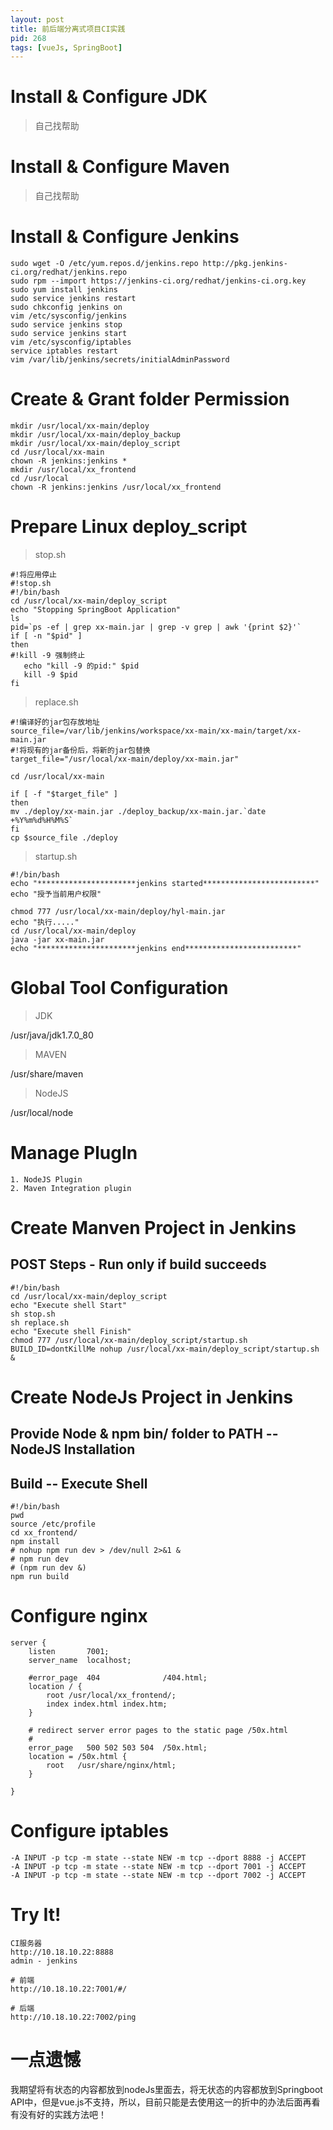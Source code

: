 ```yaml
---
layout: post
title: 前后端分离式项目CI实践
pid: 268
tags: [vueJs, SpringBoot]
---
```


# Install & Configure JDK

> 自己找帮助

# Install & Configure Maven

> 自己找帮助

# Install & Configure Jenkins

	sudo wget -O /etc/yum.repos.d/jenkins.repo http://pkg.jenkins-ci.org/redhat/jenkins.repo 
	sudo rpm --import https://jenkins-ci.org/redhat/jenkins-ci.org.key
	sudo yum install jenkins
	sudo service jenkins restart
	sudo chkconfig jenkins on
	vim /etc/sysconfig/jenkins
	sudo service jenkins stop
	sudo service jenkins start
	vim /etc/sysconfig/iptables
	service iptables restart
	vim /var/lib/jenkins/secrets/initialAdminPassword

# Create & Grant folder Permission

	mkdir /usr/local/xx-main/deploy
	mkdir /usr/local/xx-main/deploy_backup
	mkdir /usr/local/xx-main/deploy_script
	cd /usr/local/xx-main
	chown -R jenkins:jenkins *
	mkdir /usr/local/xx_frontend
	cd /usr/local
	chown -R jenkins:jenkins /usr/local/xx_frontend

# Prepare Linux deploy_script

> stop.sh

	#!将应用停止
	#!stop.sh
	#!/bin/bash
	cd /usr/local/xx-main/deploy_script
	echo "Stopping SpringBoot Application"
	ls
	pid=`ps -ef | grep xx-main.jar | grep -v grep | awk '{print $2}'`
	if [ -n "$pid" ]
	then
	#!kill -9 强制终止
	   echo "kill -9 的pid:" $pid
	   kill -9 $pid
	fi


> replace.sh

	#!编译好的jar包存放地址
	source_file=/var/lib/jenkins/workspace/xx-main/xx-main/target/xx-main.jar
	#!将现有的jar备份后，将新的jar包替换
	target_file="/usr/local/xx-main/deploy/xx-main.jar"

	cd /usr/local/xx-main

	if [ -f "$target_file" ]
	then
	mv ./deploy/xx-main.jar ./deploy_backup/xx-main.jar.`date +%Y%m%d%H%M%S`
	fi
	cp $source_file ./deploy


> startup.sh

	#!/bin/bash
	echo "**********************jenkins started*************************"
	echo "授予当前用户权限"

	chmod 777 /usr/local/xx-main/deploy/hyl-main.jar
	echo "执行....."
	cd /usr/local/xx-main/deploy
	java -jar xx-main.jar
	echo "**********************jenkins end*************************"


# Global Tool Configuration

> JDK

/usr/java/jdk1.7.0_80

> MAVEN

/usr/share/maven

> NodeJS

/usr/local/node


# Manage PlugIn

	1. NodeJS Plugin
	2. Maven Integration plugin


# Create Manven Project in Jenkins

## POST Steps - Run only if build succeeds

	#!/bin/bash
	cd /usr/local/xx-main/deploy_script
	echo "Execute shell Start"
	sh stop.sh
	sh replace.sh
	echo "Execute shell Finish"
	chmod 777 /usr/local/xx-main/deploy_script/startup.sh
	BUILD_ID=dontKillMe nohup /usr/local/xx-main/deploy_script/startup.sh &


# Create NodeJs Project in Jenkins

## Provide Node & npm bin/ folder to PATH -- NodeJS Installation

## Build -- Execute Shell

	#!/bin/bash
	pwd 
	source /etc/profile
	cd xx_frontend/
	npm install
	# nohup npm run dev > /dev/null 2>&1 &
	# npm run dev
	# (npm run dev &)
	npm run build


# Configure nginx

	server {
		listen       7001;
		server_name  localhost;

		#error_page  404              /404.html;
		location / {
			root /usr/local/xx_frontend/;
			index index.html index.htm;
		}

		# redirect server error pages to the static page /50x.html
		#
		error_page   500 502 503 504  /50x.html;
		location = /50x.html {
			root   /usr/share/nginx/html;
		}

	}




# Configure iptables

	-A INPUT -p tcp -m state --state NEW -m tcp --dport 8888 -j ACCEPT
	-A INPUT -p tcp -m state --state NEW -m tcp --dport 7001 -j ACCEPT
	-A INPUT -p tcp -m state --state NEW -m tcp --dport 7002 -j ACCEPT


# Try It!

	CI服务器
	http://10.18.10.22:8888
	admin - jenkins

	# 前端
	http://10.18.10.22:7001/#/

	# 后端
	http://10.18.10.22:7002/ping


# 一点遗憾

我期望将有状态的内容都放到nodeJs里面去，将无状态的内容都放到Springboot API中，但是vue.js不支持，所以，目前只能是去使用这一的折中的办法后面再看有没有好的实践方法吧！
